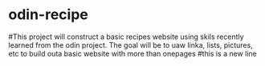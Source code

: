 # odin-recipe
#This project will construct a basic recipes website using skils recently learned from the odin project. The goal will be to uaw linka, lists, pictures, etc to build outa basic website with more than onepages
#this is a new line
